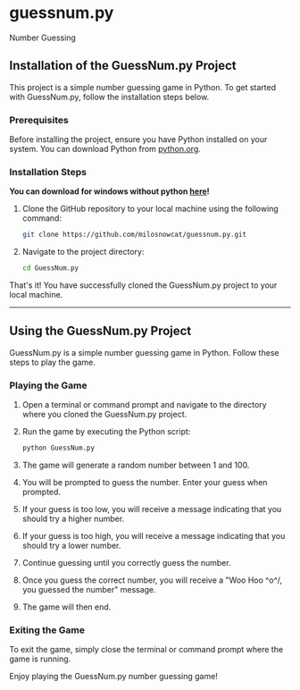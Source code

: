 # guessnum.py
 Number Guessing

## Installation of the GuessNum.py Project

This project is a simple number guessing game in Python. To get started with GuessNum.py, follow the installation steps below.

### Prerequisites

Before installing the project, ensure you have Python installed on your system. You can download Python from [python.org](https://www.python.org/downloads/).

### Installation Steps

**You can download for windows without python [here](https://github.com/milosnowcat/guessnum.py/releases/latest)!**


1. Clone the GitHub repository to your local machine using the following command:

   ```bash
   git clone https://github.com/milosnowcat/guessnum.py.git
   ```

2. Navigate to the project directory:

   ```bash
   cd GuessNum.py
   ```

That's it! You have successfully cloned the GuessNum.py project to your local machine.

---

## Using the GuessNum.py Project

GuessNum.py is a simple number guessing game in Python. Follow these steps to play the game.

### Playing the Game

1. Open a terminal or command prompt and navigate to the directory where you cloned the GuessNum.py project.

2. Run the game by executing the Python script:

   ```bash
   python GuessNum.py
   ```

3. The game will generate a random number between 1 and 100.

4. You will be prompted to guess the number. Enter your guess when prompted.

5. If your guess is too low, you will receive a message indicating that you should try a higher number.

6. If your guess is too high, you will receive a message indicating that you should try a lower number.

7. Continue guessing until you correctly guess the number.

8. Once you guess the correct number, you will receive a "Woo Hoo \^o^/, you guessed the number" message.

9. The game will then end.

### Exiting the Game

To exit the game, simply close the terminal or command prompt where the game is running.

Enjoy playing the GuessNum.py number guessing game!
